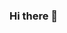 ### Hi there 👋

<!--
**Utkarsh44484/Utkarsh44484** is a ✨ _special_ ✨ repository because its `README.md` (this file) appears on your GitHub profile.

Here are some ideas to get you started:

- 🔭 I’m currently working on Backend Development
- 🌱 I’m currently learning Django
- 👯 I’m looking to collaborate on react, js ,c++,python
- 🤔 I’m looking for help with Django
- 💬 Ask me about ...
- 📫 How to reach me: https://www.linkedin.com/in/utkarsh-sathawane-852060207
- 😄 Pronouns:He/she
- ⚡ Fun fact: ...
-->
